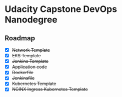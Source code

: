 # Udacity Capstone DevOps Nanodegree

## Roadmap
  - [x] ~~Network Template~~
  - [x] ~~EKS Template~~
  - [x] ~~Jenkins Template~~
  - [x] ~~Application code~~
  - [x] ~~Dockerfile~~
  - [x] ~~Jenkinsfile~~
  - [x] ~~Kubernetes Template~~
  - [x] ~~NGINX Ingress Kubernetes Template~~
